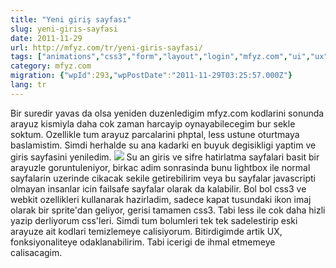 ```yaml
---
title: "Yeni giriş sayfası"
slug: yeni-giris-sayfasi
date: 2011-11-29
url: http://mfyz.com/tr/yeni-giris-sayfasi/
tags: ["animations","css3","form","layout","login","mfyz.com","ui","ux","webkit"]
category: mfyz.com
migration: {"wpId":293,"wpPostDate":"2011-11-29T03:25:57.000Z"}
lang: tr
---
```


Bir suredir yavas da olsa yeniden duzenledigim mfyz.com kodlarini sonunda arayuz kismiyla daha cok zaman harcayip oynayabilecegim bur sekle soktum. Ozellikle tum arayuz parcalarini phptal, less ustune oturtmaya baslamistim. Simdi herhalde su ana kadarki en buyuk degisikligi yaptim ve giris sayfasini yeniledim. ![](/images/archive/tr/2011/11/new_login.jpg) Su an giris ve sifre hatirlatma sayfalari basit bir arayuzle goruntuleniyor, birkac adim sonrasinda bunu lightbox ile normal sayfalarin uzerinde cikacak sekile getirebilirim veya bu sayfalar javascripti olmayan insanlar icin failsafe sayfalar olarak da kalabilir. Bol bol css3 ve webkit ozellikleri kullanarak hazirladim, sadece kapat tusundaki ikon imaj olarak bir sprite'dan geliyor, gerisi tamamen css3. Tabi less ile cok daha hizli yazip derliyorum css'leri. Simdi tum bolumleri tek tek sadelestirip eski arayuze ait kodlari temizlemeye calisiyorum. Bitirdigimde artik UX, fonksiyonaliteye odaklanabilirim. Tabi icerigi de ihmal etmemeye calisacagim.